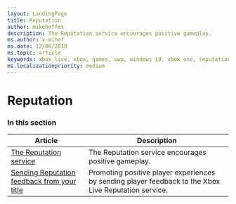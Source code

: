 ```yaml
---
layout: LandingPage
title: Reputation
author: mikehoffms
description: The Reputation service encourages positive gameplay.
ms.author: v-mihof
ms.date: 12/06/2018
ms.topic: article
keywords: xbox live, xbox, games, uwp, windows 10, xbox one, reputation, social features
ms.localizationpriority: medium
---
```


# Reputation


### In this section

| Article | Description |
|---------|-------------|
| [The Reputation service](the-reputation-service.md) | The Reputation service encourages positive gameplay. |
| [Sending Reputation feedback from your title](sending-player-feedback-from-your-title.md) | Promoting positive player experiences by sending player feedback to the Xbox Live Reputation service. |
